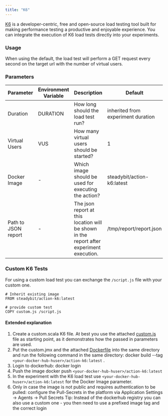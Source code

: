 ```yaml
---
title: "K6"
---
```

[K6](https://k6.io/) is a developer-centric, free and open-source load testing tool built for making performance testing a productive and enjoyable experience.
You can integrate the execution of K6 load tests directly into your experiments.

### Usage

When using the default, the load test will perform a GET request every second on the target url with the number of virtual users.

### Parameters

| Parameter   | Environment Variable   |      Description      | Default | Required |
|----------|-------------|-------------|-------------|-------------|
| Duration | DURATION | How long should the load test run? | inherited from experiment duration | no |
| Virtual Users | VUS | How many virtual users should be started? | 1 | yes |
| Docker Image | - |  Which image should be used for executing the action? |steadybit/action-k6:latest | yes |
| Path to JSON report | - | The json report at this location will be shown in the report after experiment execution. | /tmp/report/report.json | no |

### Custom K6 Tests
For using a custom load test you can exchange the `/script.js` file with your custom one.

```
# Inherit existing image
FROM steadybit/action-k6:latest

# provide custom test
COPY custom.js /script.js
```

#### Extended explanation

1. Create a custom.scala K6 file. At best you use the attached [custom.js](content/integrate/20-loadtests/attachments/k6/custom.js) file as starting point, as it demonstrates how the passed in parameters are used.
2. Put the custom.jmx and the attached [Dockerfile](attachments/k6/Dockerfile) into the same directory and run the following command in the same directory: docker build --tag `<your-docker-hub-huser>/action-k6:latest` .
3. Login to dockerhub: docker login
4. Push the image docker push `<your-docker-hub-huser>/action-k6:latest`
5. In the experiment with the K6 load test use `<your-docker-hub-huser>/action-k6:latest` for the Docker Image parameter.
6. Only in case the image is not public and requires authentication to be pulled: configure the Pull-Secrets in the platform via Application Settings -> Agents -> Pull Secrets
   Tip: Instead of the dockerhub registry you can also use a custom one - you then need to use a prefixed image tag and the correct login

